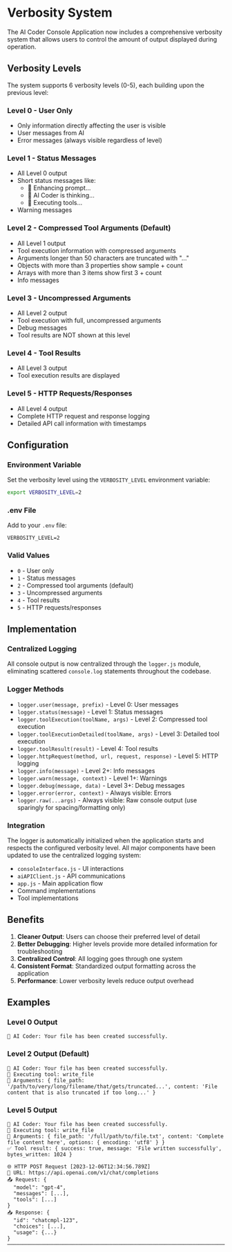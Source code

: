 # Verbosity System

The AI Coder Console Application now includes a comprehensive verbosity system that allows users to control the amount of output displayed during operation.

## Verbosity Levels

The system supports 6 verbosity levels (0-5), each building upon the previous level:

### Level 0 - User Only

- Only information directly affecting the user is visible
- User messages from AI
- Error messages (always visible regardless of level)

### Level 1 - Status Messages

- All Level 0 output
- Short status messages like:
    - 🔄 Enhancing prompt...
    - 🧠 AI Coder is thinking...
    - 🔧 Executing tools...
- Warning messages

### Level 2 - Compressed Tool Arguments (Default)

- All Level 1 output
- Tool execution information with compressed arguments
- Arguments longer than 50 characters are truncated with "..."
- Objects with more than 3 properties show sample + count
- Arrays with more than 3 items show first 3 + count
- Info messages

### Level 3 - Uncompressed Arguments

- All Level 2 output
- Tool execution with full, uncompressed arguments
- Debug messages
- Tool results are NOT shown at this level

### Level 4 - Tool Results

- All Level 3 output
- Tool execution results are displayed

### Level 5 - HTTP Requests/Responses

- All Level 4 output
- Complete HTTP request and response logging
- Detailed API call information with timestamps

## Configuration

### Environment Variable

Set the verbosity level using the `VERBOSITY_LEVEL` environment variable:

```bash
export VERBOSITY_LEVEL=2
```

### .env File

Add to your `.env` file:

```env
VERBOSITY_LEVEL=2
```

### Valid Values

- `0` - User only
- `1` - Status messages
- `2` - Compressed tool arguments (default)
- `3` - Uncompressed arguments
- `4` - Tool results
- `5` - HTTP requests/responses

## Implementation

### Centralized Logging

All console output is now centralized through the `logger.js` module, eliminating scattered `console.log` statements throughout the codebase.

### Logger Methods

- `logger.user(message, prefix)` - Level 0: User messages
- `logger.status(message)` - Level 1: Status messages
- `logger.toolExecution(toolName, args)` - Level 2: Compressed tool execution
- `logger.toolExecutionDetailed(toolName, args)` - Level 3: Detailed tool execution
- `logger.toolResult(result)` - Level 4: Tool results
- `logger.httpRequest(method, url, request, response)` - Level 5: HTTP logging
- `logger.info(message)` - Level 2+: Info messages
- `logger.warn(message, context)` - Level 1+: Warnings
- `logger.debug(message, data)` - Level 3+: Debug messages
- `logger.error(error, context)` - Always visible: Errors
- `logger.raw(...args)` - Always visible: Raw console output (use sparingly for spacing/formatting only)

### Integration

The logger is automatically initialized when the application starts and respects the configured verbosity level. All major components have been updated to use the centralized logging system:

- `consoleInterface.js` - UI interactions
- `aiAPIClient.js` - API communications
- `app.js` - Main application flow
- Command implementations
- Tool implementations

## Benefits

1. **Cleaner Output**: Users can choose their preferred level of detail
2. **Better Debugging**: Higher levels provide more detailed information for troubleshooting
3. **Centralized Control**: All logging goes through one system
4. **Consistent Format**: Standardized output formatting across the application
5. **Performance**: Lower verbosity levels reduce output overhead

## Examples

### Level 0 Output

```
🤖 AI Coder: Your file has been created successfully.
```

### Level 2 Output (Default)

```
🤖 AI Coder: Your file has been created successfully.
🔧 Executing tool: write_file
📝 Arguments: { file_path: '/path/to/very/long/filename/that/gets/truncated...', content: 'File content that is also truncated if too long...' }
```

### Level 5 Output

```
🤖 AI Coder: Your file has been created successfully.
🔧 Executing tool: write_file
📝 Arguments: { file_path: '/full/path/to/file.txt', content: 'Complete file content here', options: { encoding: 'utf8' } }
✅ Tool result: { success: true, message: 'File written successfully', bytes_written: 1024 }

🌐 HTTP POST Request [2023-12-06T12:34:56.789Z]
📍 URL: https://api.openai.com/v1/chat/completions
📤 Request: {
  "model": "gpt-4",
  "messages": [...],
  "tools": [...]
}
📥 Response: {
  "id": "chatcmpl-123",
  "choices": [...],
  "usage": {...}
}
────────────────────────────────────────────────────────────────────────────────
```
